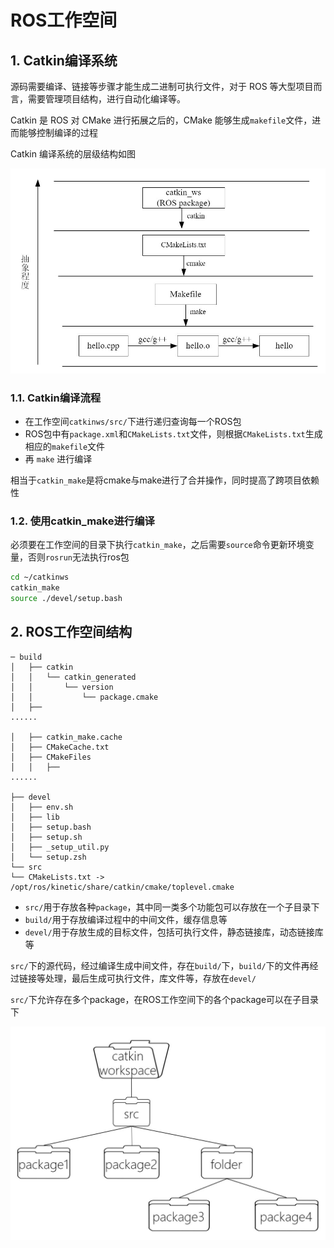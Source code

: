 # ROS工作空间

## 1. Catkin编译系统

源码需要编译、链接等步骤才能生成二进制可执行文件，对于 ROS 等大型项目而言，需要管理项目结构，进行自动化编译等。

Catkin 是 ROS 对 CMake 进行拓展之后的，CMake 能够生成`makefile`文件，进而能够控制编译的过程

Catkin 编译系统的层级结构如图

![catkin.jpg](./imgs/catkin.jpg)

### 1.1. Catkin编译流程

- 在工作空间`catkinws/src/`下进行递归查询每一个ROS包
- ROS包中有`package.xml`和`CMakeLists.txt`文件，则根据`CMakeLists.txt`生成相应的`makefile`文件
- 再 `make` 进行编译

相当于`catkin_make`是将cmake与make进行了合并操作，同时提高了跨项目依赖性

### 1.2. 使用catkin\_make进行编译

必须要在工作空间的目录下执行`catkin_make`，之后需要`source`命令更新环境变量，否则`rosrun`无法执行ros包

```bash
cd ~/catkinws
catkin_make
source ./devel/setup.bash
```

## 2. ROS工作空间结构

```text
─ build
│   ├── catkin
│   │   └── catkin_generated
│   │       └── version
│   │           └── package.cmake
│   ├──
......

│   ├── catkin_make.cache
│   ├── CMakeCache.txt
│   ├── CMakeFiles
│   │   ├──
......

├── devel
│   ├── env.sh
│   ├── lib
│   ├── setup.bash
│   ├── setup.sh
│   ├── _setup_util.py
│   └── setup.zsh
└── src
└── CMakeLists.txt -> /opt/ros/kinetic/share/catkin/cmake/toplevel.cmake
```

- `src/`用于存放各种`package`，其中同一类多个功能包可以存放在一个子目录下
- `build/`用于存放编译过程中的中间文件，缓存信息等
- `devel/`用于存放生成的目标文件，包括可执行文件，静态链接库，动态链接库等

`src/`下的源代码，经过编译生成中间文件，存在`build/`下，`build/`下的文件再经过链接等处理，最后生成可执行文件，库文件等，存放在`devel/`

`src/`下允许存在多个package，在ROS工作空间下的各个package可以在子目录下

![catkin_ws.jpg](./imgs/catkin_ws.jpg)
